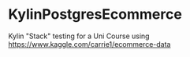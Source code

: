 # KylinPostgresEcommerce

Kylin "Stack" testing for a Uni Course using https://www.kaggle.com/carrie1/ecommerce-data

